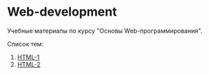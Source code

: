 # Web-development
Учебные материалы по курсу "Основы Web-программирования".

Список тем:
1. [HTML-1](https://github.com/Vladislav-Lyuminarskiy/Web-course/tree/master/01-HTML-1)
2. [HTML-2](https://github.com/Vladislav-Lyuminarskiy/Web-course/tree/master/02-HTML-2)